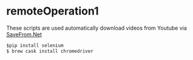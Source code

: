 # remoteOperation1

These scripts are used automatically download videos from Youtube via [SaveFrom.Net](https://en.savefrom.net/sf)

```python
$pip install selenium
$ brew cask install chromedriver
```
